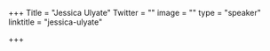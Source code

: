 +++
Title = "Jessica Ulyate"
Twitter = ""
image = ""
type = "speaker"
linktitle = "jessica-ulyate"

+++


